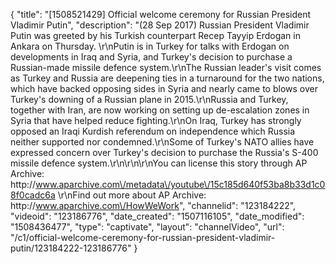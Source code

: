 {
    "title": "[1508521429] Official welcome ceremony for Russian President Vladimir Putin",
    "description": "(28 Sep 2017) Russian President Vladimir Putin was greeted by his Turkish counterpart Recep Tayyip Erdogan in Ankara on Thursday. \r\nPutin is in Turkey for talks with Erdogan on developments in Iraq and Syria, and Turkey's decision to purchase a Russian-made missile defence system.\r\nThe Russian leader's visit comes as Turkey and Russia are deepening ties in a turnaround for the two nations, which have backed opposing sides in Syria and nearly came to blows over Turkey's downing of a Russian plane in 2015.\r\nRussia and Turkey, together with Iran, are now working on setting up de-escalation zones in Syria that have helped reduce fighting.\r\nOn Iraq, Turkey has strongly opposed an Iraqi Kurdish referendum on independence which Russia neither supported nor condemned.\r\nSome of Turkey's NATO allies have expressed concern over Turkey's decision to purchase the Russia's S-400 missile defence system.\r\n\r\n\r\nYou can license this story through AP Archive: http:\/\/www.aparchive.com\/metadata\/youtube\/15c185d640f53ba8b33d1c08f0cadc6a \r\nFind out more about AP Archive: http:\/\/www.aparchive.com\/HowWeWork",
    "channelid": "123184222",
    "videoid": "123186776",
    "date_created": "1507116105",
    "date_modified": "1508436477",
    "type": "captivate",
    "layout": "channelVideo",
    "url": "\/c1\/official-welcome-ceremony-for-russian-president-vladimir-putin\/123184222-123186776"
}